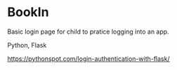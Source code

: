# BookIn

Basic login page for child to pratice logging into an app.

Python, Flask

https://pythonspot.com/login-authentication-with-flask/